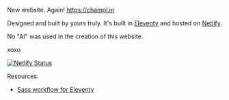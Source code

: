 New website. Again!
https://champl.in

Designed and built by yours truly. It's built in <a href="https://www.11ty.dev/">Eleventy</a> and hosted on <a href="https://www.netlify.com/">Netlify</a>.

No "AI" was used in the creation of this website.

xoxo

[![Netlify Status](https://api.netlify.com/api/v1/badges/e8435cb0-462c-48ff-bb0c-086e5baaa9ca/deploy-status)](https://app.netlify.com/sites/champlin/deploys)

Resources: 
- [Sass workflow for Eleventy](https://11ty.recipes/recipes/add-a-sass-workflow/)